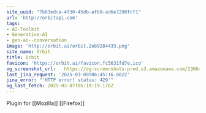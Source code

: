 ```yaml
---
site_uuid: "7b83edca-4f30-45db-afb9-ad6e7290fcf1"
url: 'http://orbitapi.com'
tags:
- AI-Toolkit
- Generative-AI
- gen-ai--conversation
image: 'http://orbit.ai/orbit.2eb9284433.png'
site_name: Orbit
title: Orbit
favicon: 'https://orbit.ai/favicon.fc5631fd7e.ico'
og_screenshot_url:   https://og-screenshots-prod.s3.amazonaws.com/1366x768/80/false/a40ebdaa7364d2f1c45eed4b4e4a4801b40636d7b81bbfc0164b4dd4d0fe7929.jpeg
last_jina_request: '2025-03-09T06:45:16.082Z'
jina_error: "'HTTP error! status: 429'"
og_last_fetch: 2025-03-07T05:19:19.176Z
---
```


Plugin for [[Mozilla]] [[Firefox]]
